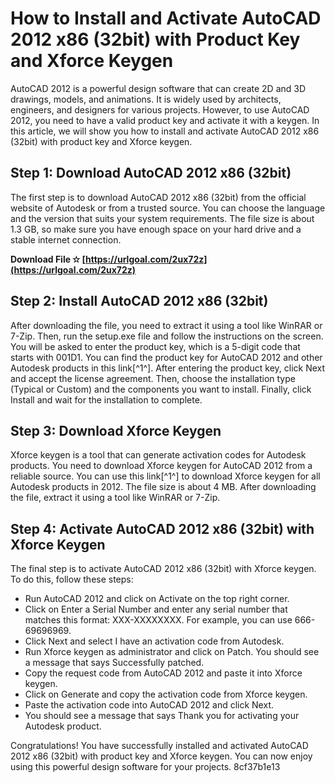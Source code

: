 
 
# How to Install and Activate AutoCAD 2012 x86 (32bit) with Product Key and Xforce Keygen
  
AutoCAD 2012 is a powerful design software that can create 2D and 3D drawings, models, and animations. It is widely used by architects, engineers, and designers for various projects. However, to use AutoCAD 2012, you need to have a valid product key and activate it with a keygen. In this article, we will show you how to install and activate AutoCAD 2012 x86 (32bit) with product key and Xforce keygen.
  
## Step 1: Download AutoCAD 2012 x86 (32bit)
  
The first step is to download AutoCAD 2012 x86 (32bit) from the official website of Autodesk or from a trusted source. You can choose the language and the version that suits your system requirements. The file size is about 1.3 GB, so make sure you have enough space on your hard drive and a stable internet connection.
 
**Download File ✫ [https://urlgoal.com/2ux72z](https://urlgoal.com/2ux72z)**


  
## Step 2: Install AutoCAD 2012 x86 (32bit)
  
After downloading the file, you need to extract it using a tool like WinRAR or 7-Zip. Then, run the setup.exe file and follow the instructions on the screen. You will be asked to enter the product key, which is a 5-digit code that starts with 001D1. You can find the product key for AutoCAD 2012 and other Autodesk products in this link[^1^]. After entering the product key, click Next and accept the license agreement. Then, choose the installation type (Typical or Custom) and the components you want to install. Finally, click Install and wait for the installation to complete.
  
## Step 3: Download Xforce Keygen
  
Xforce keygen is a tool that can generate activation codes for Autodesk products. You need to download Xforce keygen for AutoCAD 2012 from a reliable source. You can use this link[^1^] to download Xforce keygen for all Autodesk products in 2012. The file size is about 4 MB. After downloading the file, extract it using a tool like WinRAR or 7-Zip.
  
## Step 4: Activate AutoCAD 2012 x86 (32bit) with Xforce Keygen
  
The final step is to activate AutoCAD 2012 x86 (32bit) with Xforce keygen. To do this, follow these steps:
  
- Run AutoCAD 2012 and click on Activate on the top right corner.
- Click on Enter a Serial Number and enter any serial number that matches this format: XXX-XXXXXXXX. For example, you can use 666-69696969.
- Click Next and select I have an activation code from Autodesk.
- Run Xforce keygen as administrator and click on Patch. You should see a message that says Successfully patched.
- Copy the request code from AutoCAD 2012 and paste it into Xforce keygen.
- Click on Generate and copy the activation code from Xforce keygen.
- Paste the activation code into AutoCAD 2012 and click Next.
- You should see a message that says Thank you for activating your Autodesk product.

Congratulations! You have successfully installed and activated AutoCAD 2012 x86 (32bit) with product key and Xforce keygen. You can now enjoy using this powerful design software for your projects.
 8cf37b1e13
 
